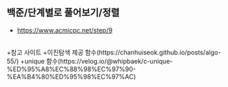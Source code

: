 ## 백준/단계별로 풀어보기/정렬
* https://www.acmicpc.net/step/9
</br>
+참고 사이트
  +이진탐색 제공 함수(https://chanhuiseok.github.io/posts/algo-55/)
  +unique 함수(https://velog.io/@whipbaek/c-unique-%ED%95%A8%EC%88%98%EC%97%90-%EA%B4%80%ED%95%98%EC%97%AC)
 </br>
 </br>
 
